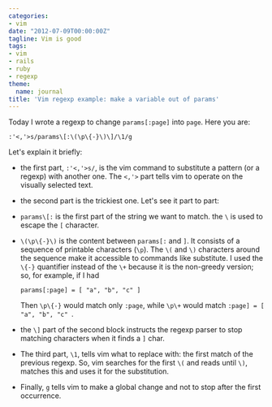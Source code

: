 ```yaml
---
categories:
- vim
date: "2012-07-09T00:00:00Z"
tagline: Vim is good
tags:
- vim
- rails
- ruby
- regexp
theme:
  name: journal
title: 'Vim regexp example: make a variable out of params'
---
```



Today I wrote a regexp to change `params[:page]` into `page`. Here you
are:

    :'<,'>s/params\[:\(\p\{-}\)\]/\1/g

Let's explain it briefly:

* the first part, `:'<,'>s/`, is the vim command to substitute a pattern
   (or a regexp) with another one. The `<,'>` part tells vim to operate
   on the visually selected text.

* the second part is the trickiest one. Let's see it part to part:

* `params\[:` is the first part of the string we want to match. the `\`
   is used to escape the `[` character.

* `\(\p\{-}\)` is the content between `params[:` and `]`. It consists
   of a sequence of printable characters (`\p`). The `\(` and `\)`
characters around the sequence make it accessible to commands like
substitute.  I used the `\{-}` quantifier instead of the `\+` because it
is the non-greedy version; so, for example, if I had

      params[:page] = [ "a", "b", "c" ]


     Then `\p\{-}` would match only `:page`, while `\p\+` would match 
`:page] = [ "a", "b", "c" `.

* the `\]` part of the second block instructs the regexp parser to stop
  matching characters when it finds a `]` char.

* The third part, `\1`, tells vim what to replace with: the first match
  of the previous regexp. So, vim searches for the first `\(` and reads
until `\)`, matches this and uses it for the substitution.

* Finally, `g` tells vim to make a global change and not to stop after
   the first occurrence.

